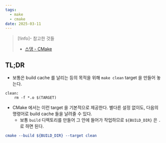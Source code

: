 ```yaml
---
tags:
  - make
  - cmake
date: 2025-03-11
---
```

> [!info]- 참고한 것들
> - [스댕 - CMake](https://stackoverflow.com/a/9680493)

## TL;DR

- 보통은 build cache 를 날리는 등의 목적을 위해 `make clean` target 을 만들어 놓는다.

```make
clean:
	rm -f *.o $(TARGET)
```

- CMake 에서는 이런 target 을 기본적으로 제공한다. 별다른 설정 없이도, 다음의 명령어로 build cache 들을 날려줄 수 있다.
	- 보통 `build` 디렉토리를 만들어 그 안에 들어가 작업하므로 `${BUILD_DIR}` 은 `.` 로 하면 된다.

```cmake
cmake --build ${BUILD_DIR} --target clean
```